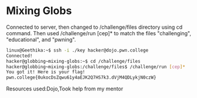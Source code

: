 # Mixing Globs
Connected to server, then changed to /challenge/files directory using cd command. Then used /challenge/run [cep]* to match the files "challenging", "educational", and "pwning".
```bash
linux@Geethika:~$ ssh -i ./key hacker@dojo.pwn.college
Connected!
hacker@globbing~mixing-globs:~$ cd /challenge/files
hacker@globbing~mixing-globs:/challenge/files$ /challenge/run [cep]*
You got it! Here is your flag!
pwn.college{0ukocDsZqwu61y4aEJK2Q7HS7k3.dVjM4QDLykjN0czW}
```
Resources used:Dojo,Took help from my mentor
